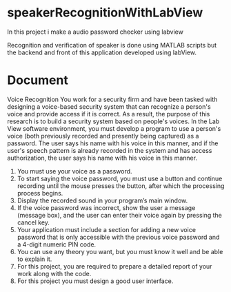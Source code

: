 # speakerRecognitionWithLabView

In this project i make a audio password checker using labview

Recognition and verification of speaker is done using MATLAB scripts but the backend and front of this application developed using labView.

# Document

Voice Recognition
You work for a security firm and have been tasked with designing a voice-based
security system that can recognize a person's voice and provide access if it is
correct. As a result, the purpose of this research is to build a security system based
on people's voices. In the Lab View software environment, you must develop a
program to use a person's voice (both previously recorded and presently being
captured) as a password. The user says his name with his voice in this manner, and
if the user's speech pattern is already recorded in the system and has access
authorization, the user says his name with his voice in this manner.
1. You must use your voice as a password.
2. To start saying the voice password, you must use a button and continue
recording until the mouse presses the button, after which the processing
process begins.
3. Display the recorded sound in your program’s main window.
4. If the voice password was incorrect, show the user a message (message box),
and the user can enter their voice again by pressing the cancel key.
5. Your application must include a section for adding a new voice password that
is only accessible with the previous voice password and a 4-digit numeric PIN
code.
6. You can use any theory you want, but you must know it well and be able to
explain it.
7. For this project, you are required to prepare a detailed report of your work
along with the code.
8. For this project you must design a good user interface.
